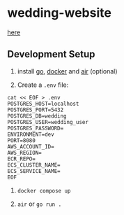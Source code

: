 # wedding-website

[here](https://www.manguswedding.com)

## Development Setup

1. install [go](https://go.dev/doc/install), [docker](https://docs.docker.com/engine/install/) and [air](https://github.com/cosmtrek/air/releases) (optional)

1. Create a `.env` file:
```
cat << EOF > .env
POSTGRES_HOST=localhost
POSTGRES_PORT=5432
POSTGRES_DB=wedding
POSTGRES_USER=wedding_user
POSTGRES_PASSWORD=
ENVIRONMENT=dev
PORT=8080
AWS_ACCOUNT_ID=
AWS_REGION=
ECR_REPO=
ECS_CLUSTER_NAME=
ECS_SERVICE_NAME=
EOF
```

1. `docker compose up`

1. `air` or `go run .`
